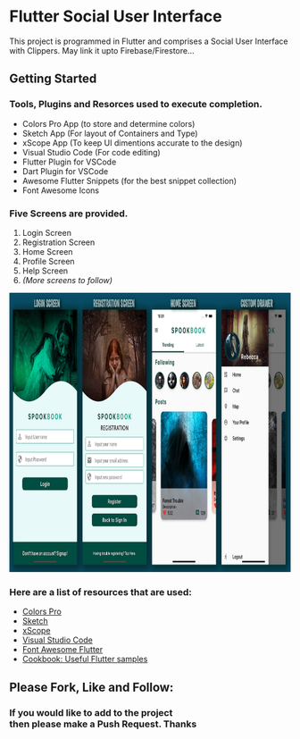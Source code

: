 # Flutter Social User Interface

This project is programmed in Flutter and comprises a Social User Interface with Clippers. May link it upto Firebase/Firestore...

## Getting Started

### **Tools, Plugins and Resorces used to execute completion.**

* Colors Pro App (to store and determine colors)
* Sketch App (For layout of Containers and Type)
* xScope App (To keep UI dimentions accurate to the design)
* Visual Studio Code (For code editing)
* Flutter Plugin for VSCode
* Dart Plugin for VSCode
* Awesome Flutter Snippets (for the best snippet collection)
* Font Awesome Icons


### **Five Screens are provided.**

1. Login Screen
1. Registration Screen
1. Home Screen
1. Profile Screen
1. Help Screen
1. *(More screens to follow)*

<img src="screenshots.jpg" height="500">

### **Here are a list of resources that are used:**

* [Colors Pro](https://colors.moapp.software)
* [Sketch](https://www.sketch.com)
* [xScope](https://xscopeapp.com)
* [Visual Studio Code](https://code.visualstudio.com)
* [Font Awesome Flutter](https://pub.dev/packages/font_awesome_flutter)
* [Cookbook: Useful Flutter samples](https://flutter.dev/docs/cookbook)

## Please Fork, Like and Follow:
### If you would like to add to the project<br />then please make a Push Request. Thanks

